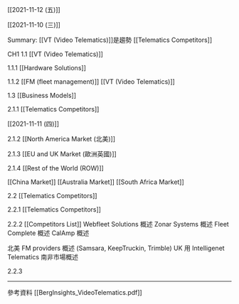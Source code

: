 
[[2021-11-12 (五)]]

[[2021-11-10 (三)]]

Summary:
[[VT (Video Telematics)]]是趨勢 
[[Telematics Competitors]]

CH1
1.1 [[VT (Video Telematics)]]

1.1.1 [[Hardware Solutions]]

1.1.2 
[[FM (fleet management)]] 
[[VT (Video Telematics)]]

1.3 [[Business Models]]
 
2.1.1 [[Telematics Competitors]]

[[2021-11-11 (四)]]

2.1.2 [[North America Market (北美)]]

2.1.3 [[EU and UK Market (歐洲英國)]]

2.1.4 [[Rest of the World (ROW)]]

[[China Market]]
[[Australia Market]]
[[South Africa Market]]

2.2 [[Telematics Competitors]]

2.2.1 [[Telematics Competitors]]

2.2.2 [[Competitors List]]
Webfleet Solutions 概述
Zonar Systems 概述
Fleet Complete  概述
CalAmp 概述

北美 FM providers 概述 (Samsara, KeepTruckin, Trimble)
UK 用 Intelligenet Telematics
南非市場概述

2.2.3


---
參考資料
[[BergInsights_VideoTelematics.pdf]]
